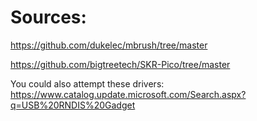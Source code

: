 # Sources:
https://github.com/dukelec/mbrush/tree/master

https://github.com/bigtreetech/SKR-Pico/tree/master

You could also attempt these drivers:
https://www.catalog.update.microsoft.com/Search.aspx?q=USB%20RNDIS%20Gadget

